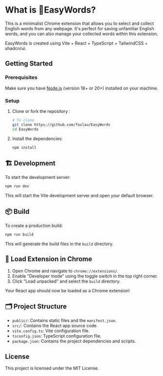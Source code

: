 # What is 📔EasyWords?

This is a minimalist Chrome extension that allows you to select and collect English words from any webpage. It's perfect for saving unfamiliar English words, and you can also manage your collected words within this extension.

EasyWords is created using Vite + React + TypeScript + TailwindCSS + shadcn/ui.

## Getting Started

### Prerequisites

Make sure you have [Node.js](https://nodejs.org/) (version 18+ or 20+) installed on your machine.

### Setup

1. Clone or fork the repository :

   ```sh
   # To clone
   git clone https://github.com/foxlau/EasyWords
   cd EasyWords
   ```

2. Install the dependencies:

   ```sh
   npm install
   ```

## 🏗️ Development

To start the development server:

```sh
npm run dev
```

This will start the Vite development server and open your default browser.

## 📦 Build

To create a production build:

```sh
npm run build
```

This will generate the build files in the `build` directory.

## 📂 Load Extension in Chrome

1. Open Chrome and navigate to `chrome://extensions/`.
2. Enable "Developer mode" using the toggle switch in the top right corner.
3. Click "Load unpacked" and select the `build` directory.

Your React app should now be loaded as a Chrome extension!

## 🗂️ Project Structure

- `public/`: Contains static files and the `manifest.json`.
- `src/`: Contains the React app source code.
- `vite.config.ts`: Vite configuration file.
- `tsconfig.json`: TypeScript configuration file.
- `package.json`: Contains the project dependencies and scripts.

## License

This project is licensed under the MIT License.
